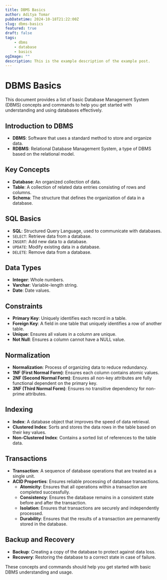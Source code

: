 ```yaml
---
title: DBMS Basics
author: Aditya Tomar
pubDatetime: 2024-10-18T21:22:00Z
slug: dbms-basics
featured: true
draft: false
tags:
    - dbms
    - database
    - basics
ogImage: ""
description: This is the example description of the example post.
---
```


# DBMS Basics

This document provides a list of basic Database Management System (DBMS) concepts and commands to help you get started with understanding and using databases effectively.

## Introduction to DBMS
- **DBMS**: Software that uses a standard method to store and organize data.
- **RDBMS**: Relational Database Management System, a type of DBMS based on the relational model.

## Key Concepts
- **Database**: An organized collection of data.
- **Table**: A collection of related data entries consisting of rows and columns.
- **Schema**: The structure that defines the organization of data in a database.

## SQL Basics
- **SQL**: Structured Query Language, used to communicate with databases.
- `SELECT`: Retrieve data from a database.
- `INSERT`: Add new data to a database.
- `UPDATE`: Modify existing data in a database.
- `DELETE`: Remove data from a database.

## Data Types
- **Integer**: Whole numbers.
- **Varchar**: Variable-length string.
- **Date**: Date values.

## Constraints
- **Primary Key**: Uniquely identifies each record in a table.
- **Foreign Key**: A field in one table that uniquely identifies a row of another table.
- **Unique**: Ensures all values in a column are unique.
- **Not Null**: Ensures a column cannot have a NULL value.

## Normalization
- **Normalization**: Process of organizing data to reduce redundancy.
- **1NF (First Normal Form)**: Ensures each column contains atomic values.
- **2NF (Second Normal Form)**: Ensures all non-key attributes are fully functional dependent on the primary key.
- **3NF (Third Normal Form)**: Ensures no transitive dependency for non-prime attributes.

## Indexing
- **Index**: A database object that improves the speed of data retrieval.
- **Clustered Index**: Sorts and stores the data rows in the table based on their key values.
- **Non-Clustered Index**: Contains a sorted list of references to the table data.

## Transactions
- **Transaction**: A sequence of database operations that are treated as a single unit.
- **ACID Properties**: Ensures reliable processing of database transactions.
  - **Atomicity**: Ensures that all operations within a transaction are completed successfully.
  - **Consistency**: Ensures the database remains in a consistent state before and after the transaction.
  - **Isolation**: Ensures that transactions are securely and independently processed.
  - **Durability**: Ensures that the results of a transaction are permanently stored in the database.

## Backup and Recovery
- **Backup**: Creating a copy of the database to protect against data loss.
- **Recovery**: Restoring the database to a correct state in case of failure.

These concepts and commands should help you get started with basic DBMS understanding and usage.
